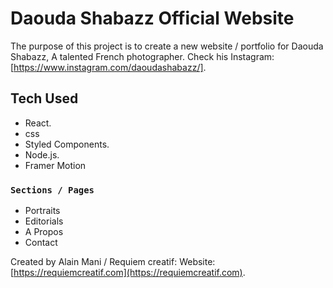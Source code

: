 # Daouda Shabazz Official Website

The purpose of this project is to create a new website / portfolio for Daouda Shabazz, A talented French photographer. Check his Instagram: [https://www.instagram.com/daoudashabazz/].

## Tech Used

- React.
- css
- Styled Components.
- Node.js.
- Framer Motion

### `Sections / Pages`

- Portraits
- Editorials
- A Propos
- Contact

Created by Alain Mani / Requiem creatif:
Website: [https://requiemcreatif.com](https://requiemcreatif.com).
